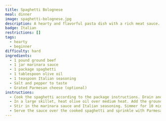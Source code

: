 ```yaml
---
title: Spaghetti Bolognese
meal: dinner
image: spaghetti-bolognese.jpg
description: A hearty and flavorful pasta dish with a rich meat sauce.
badge: Italian
restrictions: []
tags:
  - hearty
  - beginner
difficulty: hard
ingredients:
  - 1 pound ground beef
  - 1 jar marinara sauce
  - 1 package spaghetti
  - 1 tablespoon olive oil
  - 1 teaspoon Italian seasoning
  - Salt and pepper to taste
  - Grated Parmesan cheese (optional)
instructions:
  - Cook the spaghetti according to the package instructions. Drain and set aside.
  - In a large skillet, heat olive oil over medium heat. Add the ground beef and cook until browned.
  - Stir in the marinara sauce and Italian seasoning. Simmer for 10 minutes.
  - Serve the sauce over the cooked spaghetti and sprinkle with Parmesan cheese, if desired.
---
```

